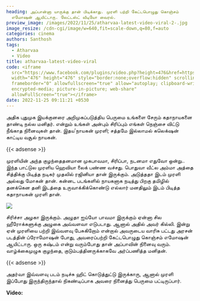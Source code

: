 ```yaml
---
heading: அப்பான்னா யாருக்கு தான் பிடிக்காது. முரளி பற்றி கேட்டபொழுது கொஞ்சம்
  எமோஷன் ஆயிட்டாரு. லேட்டஸ்ட் வீடியோ வைரல்.
preview_image: /images/2022/11/25/atharvaa-latest-video-viral-2-.jpg
image_resize: /cdn-cgi/image/w=640,fit=scale-down,q=80,f=auto
categories: cinema
authors: Santhosh
tags:
  - Atharvaa
  - Video
title: atharvaa-latest-video-viral
code: <iframe
  src="https://www.facebook.com/plugins/video.php?height=476&href=https%3A%2F%2Fwww.facebook.com%2FBehindTalkies%2Fvideos%2F689822675898209%2F&show_text=false&width=476&t=0"
  width="476" height="476" style="border:none;overflow:hidden" scrolling="no"
  frameborder="0" allowfullscreen="true" allow="autoplay; clipboard-write;
  encrypted-media; picture-in-picture; web-share"
  allowFullScreen="true"></iframe>
date: 2022-11-25 09:11:21 +0530
---
```

அதிக புதுமுக இயக்குனரை அறிமுகப்படுத்திய பெருமை உங்களை சேரும் கதாநாயகனை தாண்டி நல்ல மனிதர். என்றும் உங்கள் அன்பும் சிரிப்பும் எங்கள் நெஞ்சை விட்டு நீங்காத நினைவுகள் தான். இதய’நாயகன் முரளி; சத்தமே இல்லாமல் கலெக்‌ஷன் காட்டிய  வசூல் நாயகன். 

{{< adsense >}}

முரளியின் அந்த குழந்தைதனமான முகபாவமா, சிரிப்பா, நடனமா எதுவோ ஒன்று.. இந்த பாட்டுல முரளிய ஹெவியா லைக் பண்ண வச்சது. பொதுவா வீட்ல அம்மா அத்தை சித்திக்கு பிடித்த நடிகர் முதலில் ரஜினியா தான் இருக்கும். அடுத்ததா இடம் முரளி அல்லது மோகன் தான். கன்னட படங்களில் நாயகனாக நடித்து பிறகு தமிழில் தனக்கென தனி இடத்தை உருவாக்கிக்கொண்டு எல்லார் மனதிலும் இடம் பிடித்த கதாநாயகன் முரளி தான்.

![](/images/2022/11/25/atharvaa-latest-video-viral-1-.jpg)

சிரிச்சா அழகா இருக்கும். அழுதா ஐய்யோ பாவமா இருக்கும்‌ ஏன்னா சில ஹீரோக்களுக்கு அழுகை அவ்வளவா எடுபடாது. ஆனால் அதில் அவர் கில்லி. இன்று ஏன் முரளியை பற்றி இவ்வளவு பேசுகிறோம் என்றால் அவருடைய வாரிசு பட்டது அரசன் படத்தின் ப்ரோமோஷன் போது, அவரைப்பற்றி கேட்டபொழுது கொஞ்சம் எமோஷன் ஆயிட்டாரு. ஒரு கஷ்டம் என்று வரும்போது தான் அப்பாவின் நினைவு வரும். வாழ்க்கைமுழுக குழந்தை, குடும்பத்தினருக்காகவே அர்ப்பணித்த மனிதன். 

{{< adsense >}}

அதர்வா இவ்வளவு படம் நடிச்சு ஹிட் கொடுத்துட்டு இருக்காரு, ஆனால் முரளி இப்போது இருந்திருந்தால் நிகண்டிப்பாக அவரை நினைத்து பெருமை பட்டிருப்பார். 

**V﻿ideo:**